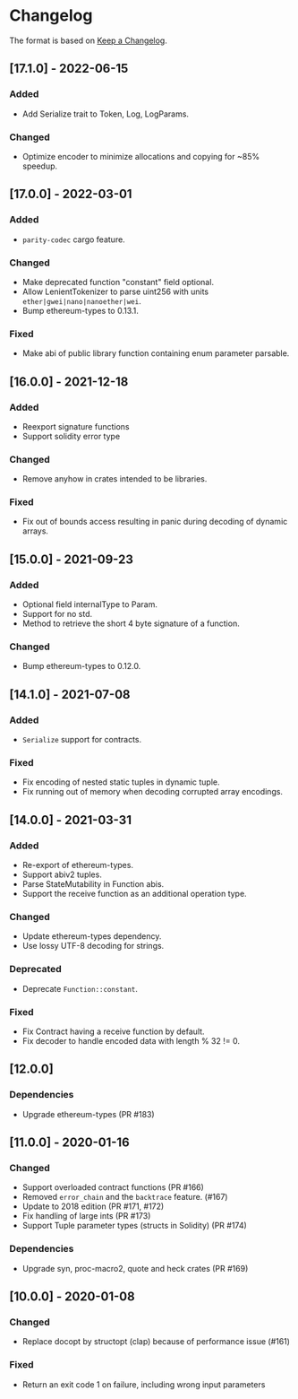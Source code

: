 # Changelog

The format is based on [Keep a Changelog].

[Keep a Changelog]: http://keepachangelog.com/en/1.0.0/

## [17.1.0] - 2022-06-15
### Added
- Add Serialize trait to Token, Log, LogParams.

### Changed
- Optimize encoder to minimize allocations and copying for ~85% speedup.

## [17.0.0] - 2022-03-01
### Added
- `parity-codec` cargo feature.

### Changed
- Make deprecated function "constant" field optional.
- Allow LenientTokenizer to parse uint256 with units `ether|gwei|nano|nanoether|wei`.
- Bump ethereum-types to 0.13.1.

### Fixed
- Make abi of public library function containing enum parameter parsable.

## [16.0.0] - 2021-12-18
### Added
- Reexport signature functions
- Support solidity error type

### Changed
- Remove anyhow in crates intended to be libraries.

### Fixed
- Fix out of bounds access resulting in panic during decoding of dynamic arrays.

## [15.0.0] - 2021-09-23
### Added
- Optional field internalType to Param.
- Support for no std.
- Method to retrieve the short 4 byte signature of a function.

### Changed
- Bump ethereum-types to 0.12.0.

## [14.1.0] - 2021-07-08
### Added
- `Serialize` support for contracts.

### Fixed
- Fix encoding of nested static tuples in dynamic tuple.
- Fix running out of memory when decoding corrupted array encodings.

## [14.0.0] - 2021-03-31
### Added
- Re-export of ethereum-types.
- Support abiv2 tuples.
- Parse StateMutability in Function abis.
- Support the receive function as an additional operation type.

### Changed
- Update ethereum-types dependency.
- Use lossy UTF-8 decoding for strings.

### Deprecated
- Deprecate `Function::constant`.

### Fixed
- Fix Contract having a receive function by default.
- Fix decoder to handle encoded data with length % 32 != 0.

## [12.0.0]
### Dependencies
- Upgrade ethereum-types (PR #183)

## [11.0.0] - 2020-01-16
### Changed
- Support overloaded contract functions (PR #166)
- Removed `error_chain` and the `backtrace` feature. (#167)
- Update to 2018 edition (PR #171, #172)
- Fix handling of large ints (PR #173)
- Support Tuple parameter types (structs in Solidity) (PR #174)
### Dependencies
- Upgrade syn, proc-macro2, quote and heck crates (PR #169)

## [10.0.0] - 2020-01-08
### Changed
- Replace docopt by structopt (clap) because of performance issue (#161)
### Fixed
- Return an exit code 1 on failure, including wrong input parameters
